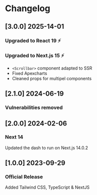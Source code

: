 # Changelog

## [3.0.0] 2025-14-01

### Upgraded to React 19 ⚡️

### Upgraded to Next.js 15 ⚡️

- `<Scrollbar>` component adapted to SSR
- Fixed Apexcharts
- Cleaned props for multipel components

## [2.1.0] 2024-06-19

### Vulnerabilities removed

## [2.0.0] 2024-02-06

### Next 14

Updated the dash to run on Next.js 14.0.2

## [1.0.0] 2023-09-29

### Official Release

Added Tailwind CSS, TypeScript & NextJS
